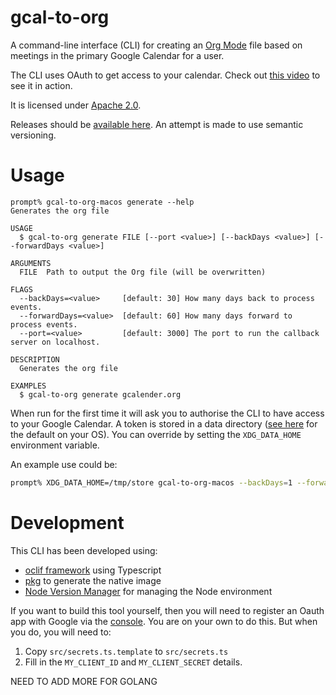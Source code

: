 # gcal-to-org
A command-line interface (CLI) for creating an [Org Mode](https://orgmode.org/) file based on meetings in the primary Google Calendar for a user.

The CLI uses OAuth to get access to your calendar. Check out [this video](https://youtu.be/mEgzs_NfEyw) to see it in action.

It is licensed under [Apache 2.0](LICENSE).

Releases should be [available here](https://github.com/oburn/gcal-to-org/releases). An attempt is made to use semantic versioning.

# Usage

```
prompt% gcal-to-org-macos generate --help
Generates the org file

USAGE
  $ gcal-to-org generate FILE [--port <value>] [--backDays <value>] [--forwardDays <value>]

ARGUMENTS
  FILE  Path to output the Org file (will be overwritten)

FLAGS
  --backDays=<value>     [default: 30] How many days back to process events.
  --forwardDays=<value>  [default: 60] How many days forward to process events.
  --port=<value>         [default: 3000] The port to run the callback server on localhost.

DESCRIPTION
  Generates the org file

EXAMPLES
  $ gcal-to-org generate gcalender.org
```

When run for the first time it will ask you to authorise the CLI to have access to your Google Calendar. A token is stored in a data directory ([see here](https://oclif.io/docs/config) for the default on your OS). You can override by setting the `XDG_DATA_HOME` environment variable.

An example use could be:

```bash
prompt% XDG_DATA_HOME=/tmp/store gcal-to-org-macos --backDays=1 --forwardDays=1 /tmp/org.org
```

# Development

This CLI has been developed using:
- [oclif framework](https://oclif.io/docs/introduction) using Typescript
- [pkg](https://github.com/vercel/pkg) to generate the native image
- [Node Version Manager](https://github.com/nvm-sh/nvm) for managing the Node environment

If you want to build this tool yourself, then you will need to register an Oauth app with Google via the [console](https://console.cloud.google.com/getting-started). You are on your own to do this. But when you do, you will need to:
1. Copy `src/secrets.ts.template` to `src/secrets.ts`
2. Fill in the `MY_CLIENT_ID` and `MY_CLIENT_SECRET` details.

NEED TO ADD MORE FOR GOLANG
